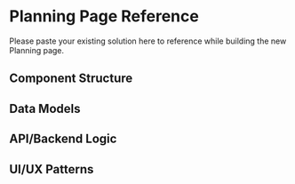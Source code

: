 # Planning Page Reference

Please paste your existing solution here to reference while building the new Planning page.

## Component Structure
<!-- Paste your React components here -->

## Data Models
<!-- Paste your data structures/types here -->

## API/Backend Logic
<!-- Paste your Python/backend code here -->

## UI/UX Patterns
<!-- Describe or paste your UI patterns here -->
